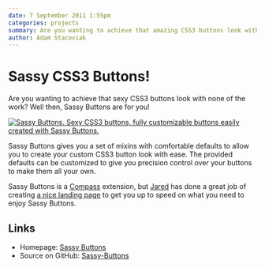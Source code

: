```yaml
---
date: 7 September 2011 1:55pm
categories: projects
summary: Are you wanting to achieve that amazing CSS3 buttons look with none of the work? Well then, Sassy Buttons are for you!
author: Adam Stacoviak
---
```


# Sassy CSS3 Buttons!

Are you wanting to achieve that sexy CSS3 buttons look with none of the work? Well then, Sassy Buttons are for you!

<a href="http://jaredhardy.com/sassy-buttons/"><img src="/attachments/sassy-buttons.png" class="full" alt="Sassy Buttons. Sexy CSS3 buttons, fully customizable buttons easily created with Sassy Buttons." /></a>

Sassy Buttons gives you a set of mixins with comfortable defaults to allow you to create your custom CSS3 button look with ease. The provided defaults can be customized to give you precision control over your buttons to make them all your own.

Sassy Buttons is a [Compass](http://compass-style.org/) extension, but [Jared](http://jaredhardy.com/) has done a great job of creating [a nice landing page](http://jaredhardy.com/sassy-buttons/) to get you up to speed on what you need to enjoy Sassy Buttons.

## Links

* Homepage: [Sassy Buttons](http://jaredhardy.com/sassy-buttons/)
* Source on GitHub: [Sassy-Buttons](https://github.com/jhardy/Sassy-Buttons)
